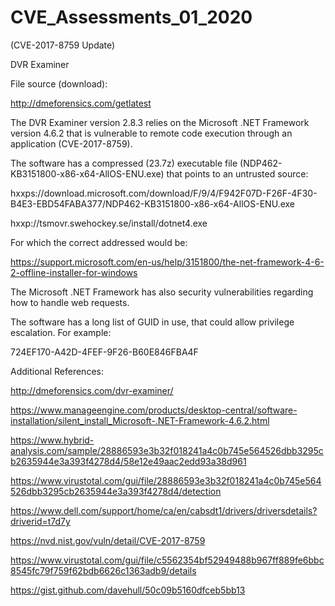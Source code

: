 # CVE_Assessments_01_2020


(CVE-2017-8759 Update)

DVR Examiner

File source (download):

http://dmeforensics.com/getlatest 


The DVR Examiner version 2.8.3 relies on the Microsoft .NET Framework version 4.6.2 that is vulnerable to remote code execution 
through an application (CVE-2017-8759).

The software has a compressed (23.7z) executable file (NDP462-KB3151800-x86-x64-AllOS-ENU.exe) that points to an untrusted 
source:

hxxps://download.microsoft.com/download/F/9/4/F942F07D-F26F-4F30-B4E3-EBD54FABA377/NDP462-KB3151800-x86-x64-AllOS-ENU.exe

hxxp://tsmovr.swehockey.se/install/dotnet4.exe

For which the correct addressed would be:

https://support.microsoft.com/en-us/help/3151800/the-net-framework-4-6-2-offline-installer-for-windows

The Microsoft .NET Framework has also security vulnerabilities regarding how to handle web requests.









The software has a long list of GUID in use, that could allow privilege escalation. For example:

724EF170-A42D-4FEF-9F26-B60E846FBA4F




Additional References:

http://dmeforensics.com/dvr-examiner/

https://www.manageengine.com/products/desktop-central/software-installation/silent_install_Microsoft-.NET-Framework-4.6.2.html

https://www.hybrid-analysis.com/sample/28886593e3b32f018241a4c0b745e564526dbb3295cb2635944e3a393f4278d4/58e12e49aac2edd93a38d961

https://www.virustotal.com/gui/file/28886593e3b32f018241a4c0b745e564526dbb3295cb2635944e3a393f4278d4/detection

https://www.dell.com/support/home/ca/en/cabsdt1/drivers/driversdetails?driverid=t7d7y

https://nvd.nist.gov/vuln/detail/CVE-2017-8759

https://www.virustotal.com/gui/file/c5562354bf52949488b967ff889fe6bbc8545fc79f759f62bdb6626c1363adb9/details

https://gist.github.com/davehull/50c09b5160dfceb5bb13



